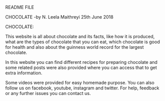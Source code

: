 README FILE
  
CHOCOLATE  -by
N. Leela Maithreyi
25th June 2018

CHOCOLATE:

This website is all about chocolate and its facts, like how it is produced, what are the types of chocolate that you can eat, which chocolate is good for health and also about the guinness world record for the largest chocolate.

In this website you can find different recipes for preparing chocolate and some related posts were also provided where you can access that to get extra information.

Some videos were provided for easy homemade purpose.
You can also follow us on facebook, youtube, instagram and twitter.
For help, feedback or any further issues you can contact us.
 
